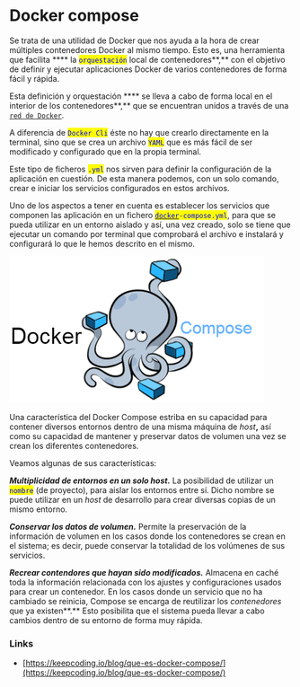 # Docker compose

Se trata de una utilidad de Docker que nos ayuda a la hora de crear múltiples contenedores Docker al mismo tiempo. Esto es, una herramienta que facilita **** la <mark style="color:blue;">`orquestación`</mark> local de contenedores**,** con el objetivo de definir y ejecutar aplicaciones Docker de varios contenedores de forma fácil y rápida.

Esta definición y orquestación **** se lleva a cabo de forma local en el interior de los contenedores**,** que se encuentran unidos a través de una [`red de Docker`](https://keepcoding.io/blog/que-son-las-redes-en-docker/).

A diferencia de <mark style="color:blue;">`Docker Cli`</mark> éste no hay que crearlo directamente en la terminal, sino que se crea un archivo <mark style="color:blue;">`YAML`</mark> que es más fácil de ser modificado y configurado que en la propia terminal.&#x20;

Este tipo de ficheros <mark style="color:blue;">`.yml`</mark>  nos sirven para definir la configuración de la aplicación en cuestión. De esta manera podemos, con un solo comando, crear e iniciar los servicios configurados en estos archivos.

Uno de los aspectos a tener en cuenta es establecer los servicios que componen las aplicación en un fichero [<mark style="color:blue;">`docker`</mark>](https://colaboratorio.net/glosario/docker/)<mark style="color:blue;">`-compose.yml`</mark>, para que se pueda utilizar en un entorno aislado y así, una vez creado, solo se tiene que ejecutar un comando por terminal que comprobará el archivo e instalará y configurará lo que le hemos descrito en el mismo.



![](<../../../../.gitbook/assets/image (177).png>)



Una característica del Docker Compose estriba en su capacidad para contener diversos entornos dentro de una misma máquina de _host_**,** así como su capacidad de mantener y preservar datos de volumen una vez se crean los diferentes contenedores.&#x20;

Veamos algunas de sus características:

_**Multiplicidad de entornos en un solo host.**_ La posibilidad de utilizar un <mark style="color:blue;">`nombre`</mark> (de proyecto), para aislar los entornos entre sí. Dicho nombre se puede utilizar en un _host_ de desarrollo para crear diversas copias de un mismo entorno.

_**Conservar los datos de volumen.**_ Permite la preservación de la información de volumen en los casos donde los contenedores se crean en el sistema; es decir, puede conservar la totalidad de los volúmenes de sus servicios.

_**Recrear contendores que hayan sido modificados.**_ Almacena en caché toda la información relacionada con los ajustes y configuraciones usados para crear un contenedor. En los casos donde un servicio que no ha cambiado se reinicia, Compose se encarga de reutilizar los _contenedores_ que ya existen**.** Esto posibilita que el sistema pueda llevar a cabo cambios dentro de su entorno de forma muy rápida.



### Links

* [https://keepcoding.io/blog/que-es-docker-compose/](https://keepcoding.io/blog/que-es-docker-compose/)
